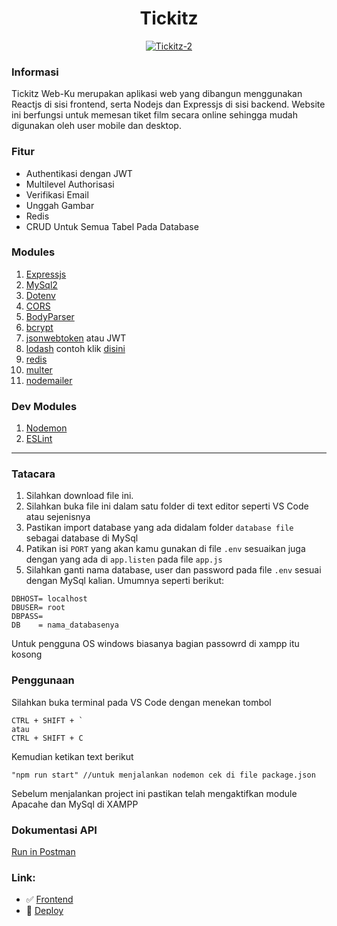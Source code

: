 <h1 align="center">Tickitz</h1>
<p align="center">
  <a href="https://tickitz-apps.netlify.app" target="_blank"><img src="https://i.ibb.co/tzSzq4x/Tickitz-2.png" alt="Tickitz-2" border="0" /></a>
</p>

### Informasi

Tickitz Web-Ku merupakan aplikasi web yang dibangun menggunakan Reactjs di sisi frontend, serta Nodejs dan Expressjs di sisi backend. Website ini berfungsi untuk memesan tiket film secara online sehingga mudah digunakan oleh user mobile dan desktop.


### Fitur

- Authentikasi dengan JWT
- Multilevel Authorisasi
- Verifikasi Email
- Unggah Gambar
- Redis
- CRUD Untuk Semua Tabel Pada Database


### Modules

1. [Expressjs]
2. [MySql2]
3. [Dotenv]
4. [CORS]
5. [BodyParser]
6. [bcrypt]
7. [jsonwebtoken] atau JWT
8. [lodash] contoh klik [disini]
9. [redis]
10. [multer]
11. [nodemailer]

### Dev Modules

1. [Nodemon]
2. [ESLint]

---

[sebelumnya]: https://github.com/nevalenaginda/Backend-Tickitz-WebKu/tree/master
[expressjs]: https://www.npmjs.com/package/express
[mysql2]: https://www.npmjs.com/package/mysql2
[dotenv]: https://www.npmjs.com/package/dotenv
[cors]: https://www.npmjs.com/package/cors
[bodyparser]: https://www.npmjs.com/package/body-parser
[nodemon]: https://www.npmjs.com/package/nodemon
[eslint]: https://eslint.org/docs/user-guide/getting-started
[bcrypt]: https://www.npmjs.com/package/bcrypt
[jsonwebtoken]: https://www.npmjs.com/package/jsonwebtoken
[lodash]: https://www.npmjs.com/package/lodash
[disini]: https://lodash.com/docs/4.17.15
[redis]: https://www.npmjs.com/package/redis
[multer]: https://www.npmjs.com/package/multer
[nodemailer]: https://www.npmjs.com/package/nodemailer

### Tatacara

1. Silahkan download file ini.
2. Silahkan buka file ini dalam satu folder di text editor seperti VS Code atau sejenisnya
3. Pastikan import database yang ada didalam folder `database file` sebagai database di MySql
4. Patikan isi `PORT` yang akan kamu gunakan di file `.env` sesuaikan juga dengan yang ada di `app.listen` pada file `app.js`
5. Silahkan ganti nama database, user dan password pada file `.env` sesuai dengan MySql kalian. Umumnya seperti berikut:

```
DBHOST= localhost
DBUSER= root
DBPASS=
DB    = nama_databasenya
```

Untuk pengguna OS windows biasanya bagian passowrd di xampp itu kosong

### Penggunaan

Silahkan buka terminal pada VS Code dengan menekan tombol

```
CTRL + SHIFT + `
atau
CTRL + SHIFT + C
```

Kemudian ketikan text berikut

```
"npm run start" //untuk menjalankan nodemon cek di file package.json
```

Sebelum menjalankan project ini pastikan telah mengaktifkan module Apacahe dan MySql di XAMPP

### Dokumentasi API
[Run in Postman](https://documenter.getpostman.com/view/13256965/TzXukecS)

### Link:
- :white_check_mark: [Frontend](https://github.com/nevalenaginda/Frontend-Tickitz-WebKu)
- :rocket: [Deploy](https://tickitz-apps.netlify.app)
